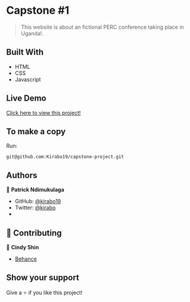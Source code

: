 # Capstone #1

> This website is about an fictional PERC conference taking place in Uganda!.


## Built With

- HTML
- CSS
- Javascript

## Live Demo

[Click here to view this project!](https://kirabo19.github.io/capstone-project/)

## To make a copy

Run:
```
git@github.com:Kirabo19/capstone-project.git
```

## Authors

👤 **Patrick Ndimukulaga**

- GitHub: [@kirabo19](https://github.com/kapojames)
- Twitter: [@kirabo](https://twitter.com/ndimu)
-

## 🤝 Contributing

👤 **Cindy Shin**

- [Behance](https://www.behance.net/adagio07)

## Show your support

Give a ⭐️ if you like this project!
